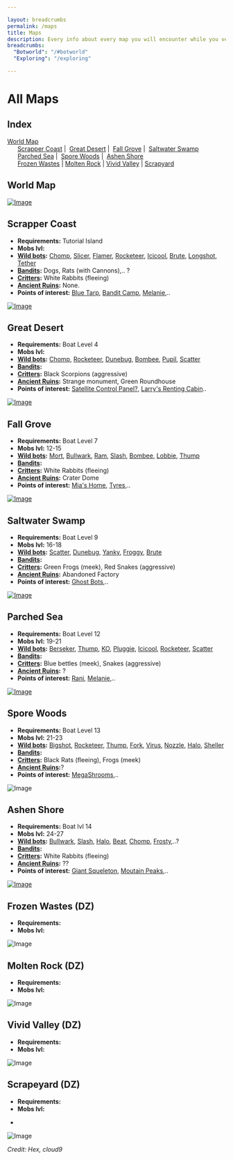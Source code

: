 ```yaml
---

layout: breadcrumbs
permalink: /maps
title: Maps
description: Every info about every map you will encounter while you venture forth in Botworld ! 
breadcrumbs:
  "Botworld": "/#botworld"
  "Exploring": "/exploring"

---
```


# All Maps


## Index
[World Map](#world-map)<br>
      [Scrapper Coast](#scrapper-coast) |
 [Great Desert](#great-desert) |
 [Fall Grove](#fall-grove) |
 [Saltwater Swamp](#saltwater-swamp)<br>
      [Parched Sea](#parched-sea) |
 [Spore Woods](#spore-woods) |
 [Ashen Shore](#ashen-shore)<br>
      [Frozen Wastes](#frozen-wastes-dz) | [Molten Rock](#molten-rock-dz) | [Vivid Valley](#vivid-valley-dz) | [Scrapyard](#scrapyard-dz)

<div markdown="1" class=" ghcms ghcms-intro">

</div>

## World Map
<div markdown="1" class=" ghcms ghcms-worldmap">

[![Image](/assets/img/maps/botworld-worldmap-min.png)](/assets/img/maps/botworld-worldmap-min.png)


</div>

## Scrapper Coast

<div markdown="1" class=" ghcms ghcms-scrappercoast">

- **Requirements:** Tutorial Island
- **Mobs lvl:** 
- **[Wild bots](/exploring#mob-encounters):** [Chomp](/chomp), [Slicer](/slicer), [Flamer](/flamer),
[Rocketeer](/rocketeer), [Icicool](/icicool), [Brute](/brute), [Longshot](/longshot), [Tether](/tether)
- **[Bandits](/exploring#mob-encounters):** Dogs, Rats (with Cannons),.. ?
- **[Critters](/exploring#critters):**  White Rabbits (fleeing) 
- **[Ancient Ruins](/loot#ancient-ruins):** None.
- **Points of interest:** [Blue Tarp](/boat#blue-tarp), [Bandit Camp](/contribute#tbw), [Melanie](/contribute#tbw),..


[![Image](/assets/img/maps/scrapper-coast-min.png)](/assets/img/maps/scrapper-coast-min.png)

</div>

## Great Desert

<div markdown="1" class=" ghcms ghcms-greatdesert">

- **Requirements:** Boat Level 4
- **Mobs lvl:** 
- **[Wild bots](/exploring#mob-encounters):** [Chomp](/chomp), [Rocketeer](/rocketeer), [Dunebug](/dunebug), [Bombee](/bombee), [Pupil](/pupil), [Scatter](/scatter)
- **[Bandits](/exploring#mob-encounters):**
- **[Critters](/exploring#critters):** Black Scorpions (aggressive)
- **[Ancient Ruins](/loot#ancient-ruins):** Strange monument, Green Roundhouse
- **Points of interest:** [Satellite Control Panel?](/contribute#tbw), [Larry's Renting Cabin](/larry)..

[![Image](/assets/img/maps/great-desert-min.png)](/assets/img/maps/great-desert-min.png)

</div>

## Fall Grove

<div markdown="1" class=" ghcms ghcms-fallgrove">

- **Requirements:** Boat Level 7
- **Mobs lvl:** 12-15
- **[Wild bots](/exploring#mob-encounters):** [Mort](/mort), [Bullwark](/bullwark), [Ram](/ram), [Slash](/slash), [Bombee](/bombee), [Lobbie](/lobbie), [Thump](/thump) 
- **[Bandits](/exploring#mob-encounters):**
- **[Critters](/exploring#critters):** White Rabbits (fleeing)
- **[Ancient Ruins](/loot#ancient-ruins):** Crater Dome
- **Points of interest:** [Mia's Home](/mia), [Tyres](/contribute#tbw),..

[![Image](/assets/img/maps/fall-grove-min.png)](/assets/img/maps/fall-grove-min.png)

</div>

## Saltwater Swamp

<div markdown="1" class=" ghcms ghcms-saltwaterswamp">


- **Requirements:** Boat Level 9
- **Mobs lvl:** 16-18
- **[Wild bots](/exploring#mob-encounters):** [Scatter](/scatter), [Dunebug](/dunebug), [Yanky](/yanky), [Froggy](/froggy), [Brute](/brute)
- **[Bandits](/exploring#mob-encounters):**
- **[Critters](/exploring#critters):** Green Frogs (meek), Red Snakes (aggressive)
- **[Ancient Ruins](/loot#ancient-ruins):** Abandoned Factory
- **Points of interest:** [Ghost Bots](/contribute#tbw),..

[![Image](/assets/img/maps/saltwater-swamp-min.png)](/assets/img/maps/saltwater-swamp-min.png)

</div>

## Parched Sea

<div markdown="1" class=" ghcms ghcms-parchedsea">


- **Requirements:** Boat Level 12
- **Mobs lvl:** 19-21
- **[Wild bots](/exploring#mob-encounters):** [Berseker](/berseker), [Thump](/thump), [KO](/KO), [Pluggie](/pluggie), [Icicool](/Icicool), [Rocketeer](/rocketeer), [Scatter](/scatter)
- **[Bandits](/exploring#mob-encounters):**
- **[Critters](/exploring#critters):** Blue bettles (meek), Snakes (aggressive)
- **[Ancient Ruins](/loot#ancient-ruins):** ? 
- **Points of interest:** [Rani](/contribute#tbw), [Melanie](/contribute#tbw),..

[![Image](/assets/img/maps/parched-sea-min.png)](/assets/img/maps/parched-sea-min.png)

</div>

## Spore Woods

<div markdown="1" class=" ghcms ghcms-sporewoods">


- **Requirements:** Boat Level 13
- **Mobs lvl:** 21-23
- **[Wild bots](/exploring#mob-encounters):** [Bigshot](/bigshot), [Rocketeer](/rocketeer), [Thump](/thump), [Fork](/fork), [Virus](/virus), [Nozzle](/nozzle), [Halo](/halo), [Sheller](/sheller)
- **[Bandits](/exploring#mob-encounters):**
- **[Critters](/exploring#critters):** Black Rats (fleeing), Frogs (meek)
- **[Ancient Ruins](/loot#ancient-ruins):**?
- **Points of interest:** [MegaShrooms](/contribute#bw),..

![Image](
https://cdn.discordapp.com/attachments/882136646001238038/882138159570366494/Spore_Wood.png)

</div>

## Ashen Shore

<div markdown="1" class=" ghcms ghcms-ashenshore">


- **Requirements:** Boat lvl 14
- **Mobs lvl:** 24-27 
- **[Wild bots](/exploring#mob-encounters):** [Bullwark](/bullwark), [Slash](/slash), [Halo](/Halo), [Beat](/beat), [Chomp](/chomp), [Frosty](/frosty),..? 
- **[Bandits](/exploring#mob-encounters):**
- **[Critters](/exploring#critters):** White Rabbits (fleeing)
- **[Ancient Ruins](/loot#ancient-ruins):** ?? 
- **Points of interest:** [Giant Squeleton](/contribute#tbw), [Moutain Peaks](/contribute#tbw),..

[![Image](/assets/img/maps/ashen-shore-min.png)](/assets/img/maps/ashen-shore-min.png)

</div>
<div markdown="1" class=" ghcms ghcms-dangerzones">

## Frozen Wastes (DZ)

- **Requirements:**
- **Mobs lvl:** 

![Image](
https://cdn.discordapp.com/attachments/882136646001238038/882144014084755496/DZ-Frozen_Wastes.png)

## Molten Rock (DZ)

- **Requirements:**
- **Mobs lvl:** 

![Image](
https://cdn.discordapp.com/attachments/882136646001238038/886485822734499870/Molten_Rock.png)

## Vivid Valley (DZ)

- **Requirements:**
- **Mobs lvl:** 

![Image](
https://cdn.discordapp.com/attachments/882136646001238038/887926987920932894/Vivid_Valley.png)

## Scrapeyard (DZ)

- **Requirements:**
- **Mobs lvl:** 
*
![Image](https://cdn.discordapp.com/attachments/918419557792776202/919078550093574154/DZ_-_Scrapyard.png)

</div>

*Credit: Hex, cloud9*
